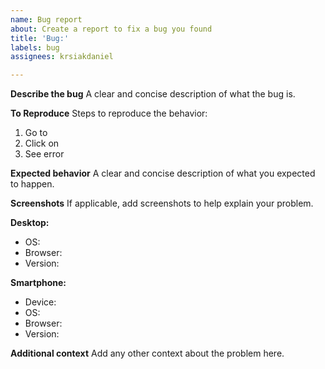 ```yaml
---
name: Bug report
about: Create a report to fix a bug you found
title: 'Bug:'
labels: bug
assignees: krsiakdaniel

---
```


**Describe the bug**
A clear and concise description of what the bug is.

**To Reproduce**
Steps to reproduce the behavior:
1. Go to
2. Click on
3. See error

**Expected behavior**
A clear and concise description of what you expected to happen.

**Screenshots**
If applicable, add screenshots to help explain your problem.

**Desktop:**
 - OS:
 - Browser:
 - Version:

**Smartphone:**
 - Device:
 - OS:
 - Browser:
 - Version:

**Additional context**
Add any other context about the problem here.
